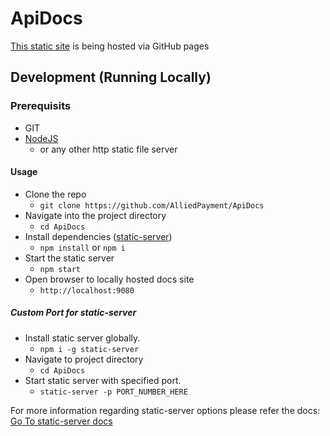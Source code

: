 # ApiDocs

[This static site](https://docs.alliedpayment.com) is being hosted via GitHub pages

## Development (Running Locally)

### Prerequisits
- GIT
- [NodeJS](https://nodejs.org)
  - or any other http static file server

#### Usage

- Clone the repo
  - `git clone https://github.com/AlliedPayment/ApiDocs`
- Navigate into the project directory
  - `cd ApiDocs`
- Install dependencies ([static-server](https://www.npmjs.com/package/static-server))
  - `npm install` or `npm i` 
- Start the static server
  - `npm start`
- Open browser to locally hosted docs site
  - `http://localhost:9080`
  
##### Custom Port for static-server

- Install static server globally.
  - `npm i -g static-server`
- Navigate to project directory
  - `cd ApiDocs`
- Start static server with specified port.
  - `static-server -p PORT_NUMBER_HERE`
 
For more information regarding static-server options please refer the docs: [Go To static-server docs](https://www.npmjs.com/package/static-server)
